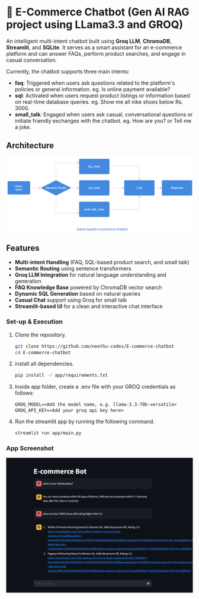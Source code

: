 # 💬 E-Commerce Chatbot (Gen AI RAG project using LLama3.3 and GROQ)

An intelligent multi-intent chatbot built using **Groq LLM**, **ChromaDB**, **Streamlit**, and **SQLite**. It serves as a smart assistant for an e-commerce platform and can answer FAQs, perform product searches, and engage in casual conversation.

Currently, the chatbot supports three main intents:

- **faq**: Triggered when users ask questions related to the platform's policies or general information. eg. Is online payment available?
- **sql**: Activated when users request product listings or information based on real-time database queries. eg. Show me all nike shoes below Rs. 3000.
- **small_talk**: Engaged when users ask casual, conversational questions or initiate friendly exchanges with the chatbot. eg. How are you? or Tell me a joke.


## Architecture
<!-- <img src=app/resources/architecture-diagram.png> -->
![architecture diagram of the e-commerce chatbot](app/resources/flowchart_architecture.png)

##  Features

-  **Multi-intent Handling** (FAQ, SQL-based product search, and small talk)
-  **Semantic Routing** using sentence transformers
-  **Groq LLM Integration** for natural language understanding and generation
-  **FAQ Knowledge Base** powered by ChromaDB vector search
-  **Dynamic SQL Generation** based on natural queries
-  **Casual Chat** support using Groq for small talk
-  **Streamlit-based UI** for a clean and interactive chat interface

### Set-up & Execution

1. Clone the repository. 

    ```bash
    git clone https://github.com/neethu-codes/E-commerce-chatbot
    cd E-commerce-chatbot
    ```

1. install all dependencies. 

    ```bash
    pip install -r app/requirements.txt
    ```

1. Inside app folder, create a .env file with your GROQ credentials as follows:
    ```text
    GROQ_MODEL=<Add the model name, e.g. llama-3.3-70b-versatile>
    GROQ_API_KEY=<Add your groq api key here>
    ```

1. Run the streamlit app by running the following command.

    ```bash
    streamlit run app/main.py
    ```

### App Screenshot
![App screenshot of the e-commerce chatbot](app/resources/product-ss.png)
